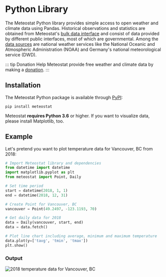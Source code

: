 # Python Library

The Meteostat Python library provides simple access to open weather and climate data using Pandas. Historical observations and statistics are obtained from Meteostat's [bulk data interface](/bulk/) and consist of data provided by different public interfaces, most of which are governmental. Among the [data sources](/docs/sources.html) are national weather services like the National Oceanic and Atmospheric Administration (NOAA) and Germany's national meteorological service (DWD).

::: tip Donation
Help Meteostat provide free weather and climate data by making a [donation](/donate).
:::

## Installation

The Meteostat Python package is available through [PyPI](https://pypi.org/project/meteostat/):

```
pip install meteostat
```

Meteostat **requires Python 3.6** or higher. If you want to visualize data, please install Matplotlib, too.

## Example

Let's pretend you want to plot temperature data for Vancouver, BC from 2018:

```python
# Import Meteostat library and dependencies
from datetime import datetime
import matplotlib.pyplot as plt
from meteostat import Point, Daily

# Set time period
start = datetime(2018, 1, 1)
end = datetime(2018, 12, 31)

# Create Point for Vancouver, BC
vancouver = Point(49.2497, -123.1193, 70)

# Get daily data for 2018
data = Daily(vancouver, start, end)
data = data.fetch()

# Plot line chart including average, minimum and maximum temperature
data.plot(y=['tavg', 'tmin', 'tmax'])
plt.show()
```

### Output

![2018 temperature data for Vancouver, BC](./py-example-chart.png)
